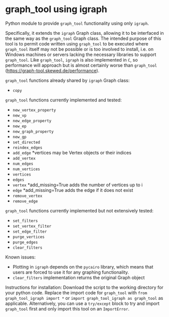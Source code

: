 graph_tool using igraph
=======================

Python module to provide `graph_tool` functionality using only `igraph`.

Specifically, it extends the `igraph` Graph class, allowing it to be interfaced in the same way as the `graph_tool` Graph class. The intended purpose of this tool is to permit code written using `graph_tool` to be executed where `graph_tool` itself may not be possible or is too involved to install, i.e. on Windows machines or servers lacking the necessary libraries to support `graph_tool`. Like `graph_tool`, `igraph` is also implemented in `C`, so performance will approach but is almost certainly worse than `graph_tool` (https://graph-tool.skewed.de/performance).

`graph_tool` functions already shared by `igraph` Graph class:
- `copy`

`graph_tool` functions currently implemented and tested:
- `new_vertex_property`
- `new_vp`
- `new_edge_property`
- `new_ep`
- `new_graph_property`
- `new_gp`
- `set_directed`
- `reindex_edges`
- `add_edge` *vertices may be Vertex objects or their indices
- `add_vertex`
- `num_edges`
- `num_vertices`
- `vertices`
- `edges`
- `vertex` *add_missing=True adds the number of vertices up to i
- `edge` *add_missing=True adds the edge if it does not exist
- `remove_vertex`
- `remove_edge`

`graph_tool` functions currently implemented but not extensively tested:
- `set_filters`
- `set_vertex_filter`
- `set_edge_filter`
- `purge_vertices`
- `purge_edges`
- `clear_filters`

Known issues:
- Plotting in `igraph` depends on the `pycairo` library, which means that users are forced to use it for any graphing functionality.
- `clear_filters` implementation returns the original Graph object

Instructions for installation:
Download the script to the working directory for your python code.
Replace the import code for `graph_tool` with `from graph_tool_igraph import *` or `import graph_tool_igraph as graph_tool` as applicable. Alternatively, you can use a `try/except` block to try and import `graph_tool` first and only import this tool on an `ImportError`.